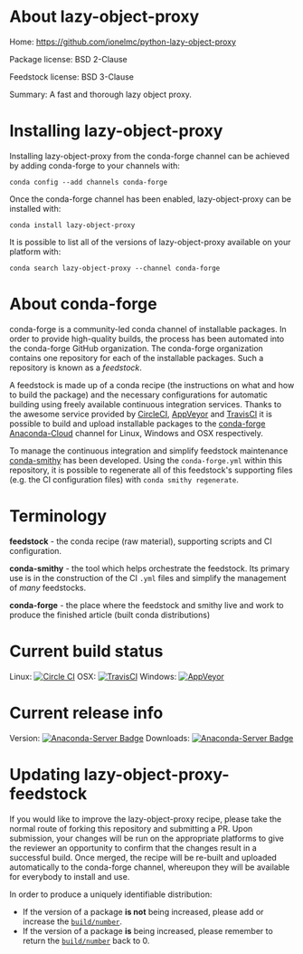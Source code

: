 About lazy-object-proxy
=======================

Home: https://github.com/ionelmc/python-lazy-object-proxy

Package license: BSD 2-Clause

Feedstock license: BSD 3-Clause

Summary: A fast and thorough lazy object proxy.



Installing lazy-object-proxy
============================

Installing lazy-object-proxy from the conda-forge channel can be achieved by adding conda-forge to your channels with:

```
conda config --add channels conda-forge
```

Once the conda-forge channel has been enabled, lazy-object-proxy can be installed with:

```
conda install lazy-object-proxy
```

It is possible to list all of the versions of lazy-object-proxy available on your platform with:

```
conda search lazy-object-proxy --channel conda-forge
```


About conda-forge
=================

conda-forge is a community-led conda channel of installable packages.
In order to provide high-quality builds, the process has been automated into the
conda-forge GitHub organization. The conda-forge organization contains one repository
for each of the installable packages. Such a repository is known as a *feedstock*.

A feedstock is made up of a conda recipe (the instructions on what and how to build
the package) and the necessary configurations for automatic building using freely
available continuous integration services. Thanks to the awesome service provided by
[CircleCI](https://circleci.com/), [AppVeyor](http://www.appveyor.com/)
and [TravisCI](https://travis-ci.org/) it is possible to build and upload installable
packages to the [conda-forge](https://anaconda.org/conda-forge)
[Anaconda-Cloud](http://docs.anaconda.org/) channel for Linux, Windows and OSX respectively.

To manage the continuous integration and simplify feedstock maintenance
[conda-smithy](http://github.com/conda-forge/conda-smithy) has been developed.
Using the ``conda-forge.yml`` within this repository, it is possible to regenerate all of
this feedstock's supporting files (e.g. the CI configuration files) with ``conda smithy regenerate``.


Terminology
===========

**feedstock** - the conda recipe (raw material), supporting scripts and CI configuration.

**conda-smithy** - the tool which helps orchestrate the feedstock.
                   Its primary use is in the construction of the CI ``.yml`` files
                   and simplify the management of *many* feedstocks.

**conda-forge** - the place where the feedstock and smithy live and work to
                  produce the finished article (built conda distributions)

Current build status
====================

Linux: [![Circle CI](https://circleci.com/gh/conda-forge/lazy-object-proxy-feedstock.svg?style=svg)](https://circleci.com/gh/conda-forge/lazy-object-proxy-feedstock)
OSX: [![TravisCI](https://travis-ci.org/conda-forge/lazy-object-proxy-feedstock.svg?branch=master)](https://travis-ci.org/conda-forge/lazy-object-proxy-feedstock)
Windows: [![AppVeyor](https://ci.appveyor.com/api/projects/status/github/conda-forge/lazy-object-proxy-feedstock?svg=True)](https://ci.appveyor.com/project/conda-forge/lazy-object-proxy-feedstock/branch/master)

Current release info
====================
Version: [![Anaconda-Server Badge](https://anaconda.org/conda-forge/lazy-object-proxy/badges/version.svg)](https://anaconda.org/conda-forge/lazy-object-proxy)
Downloads: [![Anaconda-Server Badge](https://anaconda.org/conda-forge/lazy-object-proxy/badges/downloads.svg)](https://anaconda.org/conda-forge/lazy-object-proxy)


Updating lazy-object-proxy-feedstock
====================================

If you would like to improve the lazy-object-proxy recipe, please take the normal
route of forking this repository and submitting a PR. Upon submission, your changes will
be run on the appropriate platforms to give the reviewer an opportunity to confirm that the
changes result in a successful build. Once merged, the recipe will be re-built and uploaded
automatically to the conda-forge channel, whereupon they will be available for everybody to
install and use.

In order to produce a uniquely identifiable distribution:
 * If the version of a package **is not** being increased, please add or increase
   the [``build/number``](http://conda.pydata.org/docs/building/meta-yaml.html#build-number-and-string).
 * If the version of a package **is** being increased, please remember to return
   the [``build/number``](http://conda.pydata.org/docs/building/meta-yaml.html#build-number-and-string)
   back to 0.
